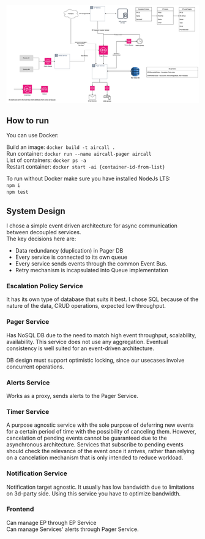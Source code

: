 <img src="./Aircall.png"/>

## How to run
You can use Docker:

Build an image: `docker build -t aircall . `\
Run container: `docker run --name aircall-pager aircall`\
List of containers: `docker ps -a`\
Restart container: `docker start -ai {container-id-from-list}`

To run without Docker make sure you have installed NodeJs LTS:\
`npm i`\
`npm test`

## System Design
I chose a simple event driven architecture for async communication between decoupled services.\
The key decisions here are:
* Data redundancy (duplication) in Pager DB
* Every service is connected to its own queue
* Every service sends events through the common Event Bus. 
* Retry mechanism is incapsulated into Queue implementation

### Escalation Policy Service
It has its own type of database that suits it best. I chose SQL because of the nature of the data, CRUD operations, expected low throughput.

### Pager Service
Has NoSQL DB due to the need to match high event throughput, scalability, availability. This service does not use any aggregation. Eventual consistency is well suited for an event-driven architecture.

DB design must support optimistic locking, since our usecases involve concurrent operations.

### Alerts Service
Works as a proxy, sends alerts to the Pager Service.

### Timer Service
A purpose agnostic service with the sole purpose of deferring new events for a certain period of time with the possibility of canceling them. However, cancelation of pending events cannot be guaranteed due to the asynchronous architecture. Services that subscribe to pending events should check the relevance of the event once it arrives, rather than relying on a cancelation mechanism that is only intended to reduce workload.

### Notification Service
Notification target agnostic. It usually has low bandwidth due to limitations on 3d-party side. Using this service you have to optimize bandwidth.

### Frontend
Can manage EP through EP Service\
Can manage Services' alerts through Pager Service.
